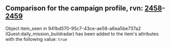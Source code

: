 ## Comparison for the campaign profile, rvn: [2458](https://github.com/PRO100KatYT/FortniteProfileRevisions/tree/main/profiles/campaign/2458%20campaign.json)-[2459](https://github.com/PRO100KatYT/FortniteProfileRevisions/tree/main/profiles/campaign/2459%20campaign.json)

Object item_seen in 941bd570-95c7-43ce-ae58-a6ea5be737a2 (Quest:daily_mission_buildradar) has been added to the item's attributes with the following value: `true`
<br><br>
